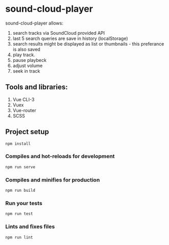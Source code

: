 # sound-cloud-player

<bold>sound-cloud-player<bold> allows:
 1. search tracks via SoundCloud provided API
 2. last 5 search queries are save in history (localStorage)
 3. search results might be displayed as list or thumbnails - this preferance is also saved  
 4. play track.
 5. pause playbeck
 6. adjust volume
 7. seek in track

## Tools and libraries:

1. Vue CLI-3
2. Vuex
3. Vue-router
4. SCSS
   

## Project setup
```
npm install
```

### Compiles and hot-reloads for development
```
npm run serve
```

### Compiles and minifies for production
```
npm run build
```

### Run your tests
```
npm run test
```

### Lints and fixes files
```
npm run lint
```
